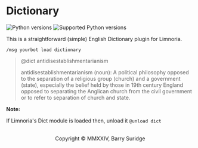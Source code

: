 # Dictionary

![Python versions](https://img.shields.io/badge/Python-version-blue) ![Supported Python versions](https://img.shields.io/badge/3.9%2C%203.10%2C%203.11%2C%203.12-blue.svg)

This is a straightforward (simple) English Dictionary plugin for Limnoria.

`/msg yourbot load dictionary`

>@dict antidisestablishmentarianism
>
>antidisestablishmentarianism (noun): A political philosophy opposed to the separation of a religious group (church) and a government (state), especially the belief held by those in 19th century England opposed to separating the Anglican church from the civil government or to refer to separation of church and state.
>

**Note:**

If Limnoria's Dict module is loaded then, unload it `@unload dict`
<br/><br/>
<p align="center">Copyright © MMXXIV, Barry Suridge</p>

